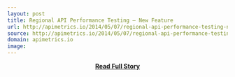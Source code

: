 ```yaml
---
layout: post
title: Regional API Performance Testing – New Feature
url: http://apimetrics.io/2014/05/07/regional-api-performance-testing-new-feature/
source: http://apimetrics.io/2014/05/07/regional-api-performance-testing-new-feature/
domain: apimetrics.io
image: 
---
```


<p></p>
<center><p><a href="http://apimetrics.io/2014/05/07/regional-api-performance-testing-new-feature/" style='padding:25px; font-sze:18px; font-weight: bold;'>Read Full Story</a></p></center>
